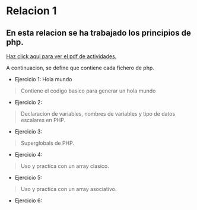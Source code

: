 # Relacion 1
## En esta relacion se ha trabajado los principios de php.

[Haz click aqui para ver el pdf de actividades.](./relación-iniciales-php.pdf)

A continuacion, se define que contiene cada fichero de php.
- Ejercicio 1: Hola mundo
> Contiene el codigo basico para generar un hola mundo
- Ejercicio 2: 
> Declaracion de variables, nombres de variables y tipo de datos escalares en PHP.
- Ejercicio 3:
> Superglobals de PHP.
- Ejercicio 4:
> Uso y practica con un array clasico.
- Ejercicio 5:
> Uso y practica con un array asociativo.
- Ejercicio 6:
> 